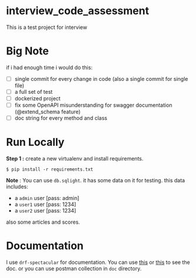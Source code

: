 # interview_code_assessment
This is a test project for interview

# Big Note
if i had enough time i would do this:

- [ ] single commit for every change in code (also a single commit for single file)
- [ ] a full set of test
- [ ] dockerized project 
- [ ] fix some OpenAPI misunderstanding for swagger documentation (@extend_schema feature)
- [ ] doc string for every method and class

# Run Locally

**Step 1 :** create a new virtualenv and install requirements.

```shell
$ pip install -r requirements.txt
```

**Note** : You can use `db.sqlight`. it has some data on it for testing. this data includes:

- a `admin` user [pass: admin]
- a `user1` user [pass: 1234]
- a `user2` user [pass: 1234]

also some articles and scores.

# Documentation

I use `drf-spectacular` for documentation. You can use [this](http://localhost:8000/schema/redoc/) or [this](http://localhost:8000/schema/swagger-ui/)
to see the doc. or you can use postman collection in `doc` directory.
